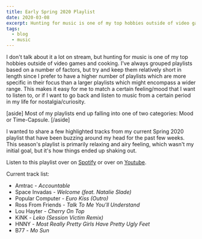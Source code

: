```yaml
---
title: Early Spring 2020 Playlist
date: 2020-03-08
excerpt: Hunting for music is one of my top hobbies outside of video games and cooking, and here's what I was listening to before the first lockdowns.
tags:
  - blog
  - music
---
```


I don't talk about it a lot on stream, but hunting for music is one of my top hobbies outside of video games and cooking. I've always grouped playlists based on a number of factors, but try and keep them relatively short in length since I prefer to have a higher number of playlists which are more specific in their focus than a larger playlists which might encompass a wider range. This makes it easy for me to match a certain feeling/mood that I want to listen to, or if I want to go back and listen to music from a certain period in my life for nostalgia/curiosity.

[aside]
Most of my playlists end up falling into one of two categories: Mood or Time-Capsule.
[/aside]

I wanted to share a few highlighted tracks from my current Spring 2020 playlist that have been buzzing around my head for the past few weeks. This season's playlist is primarily relaxing and airy feeling, which wasn't my initial goal, but it's how things ended up shaking out.

Listen to this playlist over on <a href="https://open.spotify.com/playlist/3NHUU8tI7wey8hW1QZxPgD" target="_blank">Spotify</a> or over on <a href="https://youtu.be/4w508dBgO9w" target="_blank">Youtube</a>.

Current track list:
- Amtrac - <em>Accountable</em>
- Space Invadas - <em>Welcome (feat. Natalie Slade)</em>
- Popular Computer - <em>Euro Kiss (Outro)</em>
- Ross From Friends - <em>Talk To Me You'll Understand</em>
- Lou Hayter - <em>Cherry On Top</em>
- KiNK - <em>Leko (Session Victim Remix)</em>
- HNNY -<em> Most Really Pretty Girls Have Pretty Ugly Feet</em>
- B77 - <em>Mo Sun</em>
